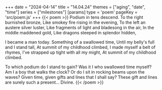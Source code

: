 +++
date = "2024-04-14"
title = "14.04.24"
themes = ["aging", "date", "time"]
series = ["milestones"]
[params]
  type = 'poem'
  pageKey = 'src/poem.js'
+++
{{< poem >}}
Podium in tens descend.
To the right burnished bronze,
Like smokey fire rising in the evening,
To the left an austere silver luster,
Like fragments of light and bladesong in the air,
In the middle maddened gold, 
Like dragons steeped in splendor hidden,

I became a man today.
Something of a swallowed time,
Until my belly's full and I stand tall,
At summit of my childhood climbed,
I made myself a belt of rhymes,
I've strapped up tight with all my might,
At summit of my childhood climbed.

To which podium do I stand to gain?
Was it I who swallowed time myself?
Am I a boy that walks the clock?
Or do I sit in rocking beams upon the waves?
Given time, given gifts and lines that I shall say?
These gift and lines are surely such a present...
Divine.
{{< /poem >}}